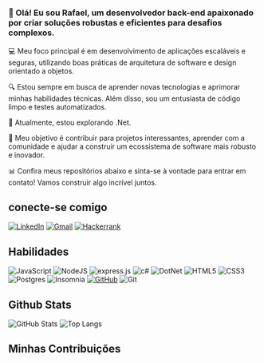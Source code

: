 # 

### 👋 Olá! Eu sou Rafael, um desenvolvedor back-end apaixonado por criar soluções robustas e eficientes para desafios complexos.
💻 Meu foco principal é em desenvolvimento de aplicações escaláveis e seguras, utilizando boas práticas de arquitetura de software e design orientado a objetos.

🔍 Estou sempre em busca de aprender novas tecnologias e aprimorar minhas habilidades técnicas. Além disso, sou um entusiasta de código limpo e testes automatizados.

🌱 Atualmente, estou explorando .Net.

🎯 Meu objetivo é contribuir para projetos interessantes, aprender com a comunidade e ajudar a construir um ecossistema de software mais robusto e inovador.

📊 Confira meus repositórios abaixo e sinta-se à vontade para entrar em contato! Vamos construir algo incrível juntos.

## conecte-se comigo
[![LinkedIn](https://img.shields.io/badge/LinkedIn-000?style=for-the-badge&logo=linkedin&logoColor=0E76A8)](https://www.linkedin.com/in/rafael-santos-25b9751ba/) [![Gmail](https://img.shields.io/badge/Gmail-D14836?style=for-the-badge&logo=gmail&logoColor=white)](rafael.santos473010@gmail.com)	[![Hackerrank](https://img.shields.io/badge/-Hackerrank-2EC866?style=for-the-badge&logo=HackerRank&logoColor=white)](https://www.hackerrank.com/rafic_santos?hr_r=1) 

## Habilidades
![JavaScript](https://img.shields.io/badge/JavaScript-000?style=for-the-badge&logo=javascript) ![NodeJS](https://img.shields.io/badge/node.js-6DA55F?style=for-the-badge&logo=node.js&logoColor=white) ![express.js](https://img.shields.io/badge/Express.js-404D59?style=for-the-badge)	![c#](https://img.shields.io/badge/C%23-239120?style=for-the-badge&logo=c-sharp&logoColor=white) ![DotNet](https://img.shields.io/badge/.NET-5C2D91?style=for-the-badge&logo=.net&logoColor=white)   ![HTML5](https://img.shields.io/badge/html5-%23E34F26.svg?style=for-the-badge&logo=html5&logoColor=white)  ![CSS3](https://img.shields.io/badge/css3-%231572B6.svg?style=for-the-badge&logo=css3&logoColor=white) ![Postgres](https://img.shields.io/badge/postgres-%23316192.svg?style=for-the-badge&logo=postgresql&logoColor=white) 	![Insomnia](https://img.shields.io/badge/Insomnia-black?style=for-the-badge&logo=insomnia&logoColor=5849BE) [![GitHub](https://img.shields.io/badge/github-%23121011.svg?style=for-the-badge&logo=github&logoColor=white)](https://github.com/xxxRafaelxxx) ![Git](https://img.shields.io/badge/git-%23F05033.svg?style=for-the-badge&logo=git&logoColor=white)

## Github Stats
![GitHub Stats](https://github-readme-stats.vercel.app/api?username=xxxRafaelxxx&theme=transparent&bg_color=000&border_color=30A3DC&show_icons=true&icon_color=30A3DC&title_color=E94D5F&text_color=FFF) 
![Top Langs](https://github-readme-stats-git-masterrstaa-rickstaa.vercel.app/api/top-langs/?username=xxxRafaelxxx&layout=compact&bg_color=000&border_color=30A3DC&title_color=E94D5F&text_color=FFF)
## Minhas Contribuições

##
